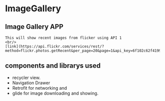 # ImageGallery
## Image Gallery APP
``` base 
This will show recent images from flicker using API 1 
<br/>
[link](https://api.flickr.com/services/rest/?method=flickr.photos.getRecent&per_page=20&page=1&api_key=6f102c62f41998d151e5a1b48713cf13&format=json&nojsoncallback=1&extras=url_s)
``` 
## components and librarys used
- recycler view.
- Navigation Drawer
- Retrofit for networking and
- glide for image downloading and showing.
